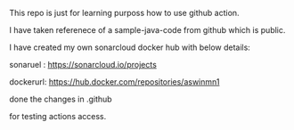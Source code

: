 This repo is just for learning purposs how to use github action.

I have taken referenece of a sample-java-code from github which is public.

I have created my own sonarcloud docker hub with below details:

sonaruel : https://sonarcloud.io/projects

dockerurl: https://hub.docker.com/repositories/aswinmn1

done the changes in .github

for testing actions access.